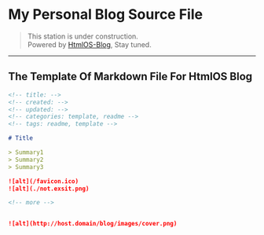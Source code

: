 # My Personal Blog Source File

> This station is under construction. </br>
> Powered by [HtmlOS-Blog](https://github.com/HtmlOS/HtmlOS), Stay tuned.

---

## The Template Of Markdown File For HtmlOS Blog

```markdown
<!-- title: -->
<!-- created: -->
<!-- updated: -->
<!-- categories: template, readme -->
<!-- tags: readme, template -->

# Title

> Summary1
> Summary2
> Summary3

![alt](/favicon.ico)
![alt](./not.exsit.png)

<!-- more -->


![alt](http://host.domain/blog/images/cover.png)

```
